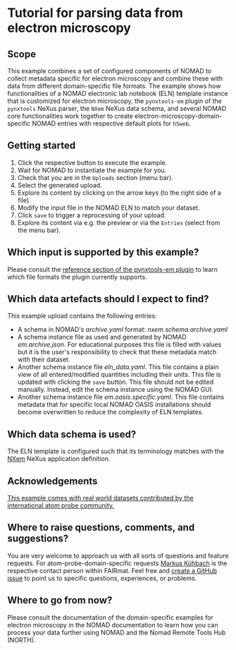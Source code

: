 # Tutorial for parsing data from electron microscopy

## Scope
This example combines a set of configured components of NOMAD to collect
metadata specific for electron microscopy and combine these with data from
different domain-specific file formats. The example shows how functionalities
of a NOMAD electronic lab notebook (ELN) template instance that is customized
for electron microscopy, the `pynxtools-em` plugin of the `pynxtools` NeXus parser,
the `NXem` NeXus data schema, and several NOMAD core functionalities work together
to create electron-microscopy-domain-specific NOMAD entries with respective
default plots for `h5web`.

## Getting started
1. Click the respective button to execute the example.
2. Wait for NOMAD to instantiate the example for you.
3. Check that you are in the `Uploads` section (menu bar).
4. Select the generated upload.
5. Explore its content by clicking on the arrow keys (to the right side of a file).
6. Modify the input file in the NOMAD ELN to match your dataset.
7. Click `save` to trigger a reprocessing of your upload.
8. Explore its content via e.g. the preview or via the `Entries`
   (select from the menu bar).
   
## Which input is supported by this example?
Please consult the [reference section of the pynxtools-em plugin](https://fairmat-nfdi.github.io/pynxtools-em/) to learn which file formats the plugin currently supports.

## Which data artefacts should I expect to find?
This example upload contains the following entries:
- A schema in NOMAD's *archive.yaml* format: *nxem.schema.archive.yaml*
- A schema instance file as used and generated by NOMAD *em.archive.json*.
  For educational purposes this file is filled with values but it is the
  user's responsibility to check that these metadata match with their dataset.
- Another schema instance file *eln_data.yaml*. This file contains a plain
  view of all entered/modified quantities including their units. This file is
  updated with clicking the `save` button. This file should not be edited
  manually. Instead, edit the schema instance using the NOMAD GUI.
- Another schema instance file *em.oasis.specific.yaml*. This file contains
  metadata that for specific local NOMAD OASIS installations should become
  overwritten to reduce the complexity of ELN templates.

## Which data schema is used?
The ELN template is configured such that its terminology matches with the [NXem](https://fairmat-nfdi.github.io/nexus_definitions/classes/contributed_definitions/NXem.html#nxem) NeXus application definition.

## Acknowledgements
[This example comes with real world datasets contributed by the international atom probe community.](https://zenodo.org/records/7986279)

## Where to raise questions, comments, and suggestions?
You are very welcome to approach us with all sorts of questions and feature requests.
For atom-probe-domain-specific requests [Markus Kühbach](https://www.fairmat-nfdi.eu/fairmat/about-fairmat/team-fairmat)
is the respective contact person within FAIRmat. Feel free and [create a GitHub issue](https://github.com/FAIRmat-NFDI/pynxtools-em) to point us to specific questions, experiences, or problems.

## Where to go from now?
Please consult the documentation of the domain-specific examples for electron microscopy in the NOMAD documentation
to learn how you can process your data further using NOMAD and the Nomad Remote Tools Hub (NORTH).
